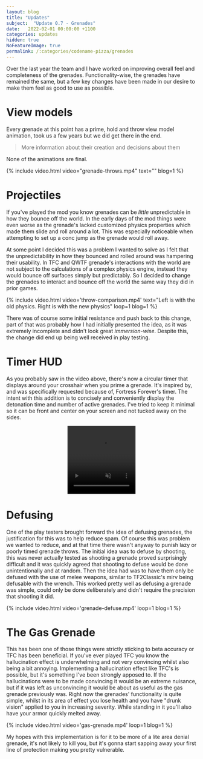```yaml
---
layout: blog
title: "Updates"
subject:  "Update 0.7 - Grenades"
date:   2022-02-01 00:00:00 +1100
categories: updates
hidden: true
NoFeatureImage: true
permalink: /:categories/codename-pizza/grenades
---
```


Over the last year the team and I have worked on improving overall feel and completeness of the grenades. Functionality-wise, the grenades have remained the same, but a few key changes have been made in our desire to make them feel as good to use as possible.

# View models

Every grenade at this point has a prime, hold and throw view model animation, took us a few years but we did get there in the end. 

<blockquote>More information about their creation and decisions about them</blockquote>

None of the animations are final.

{% include video.html video="grenade-throws.mp4" text="" blog=1 %}

# Projectiles

If you've played the mod you know grenades can be *little* unpredictable in how they bounce off the world. In the early days of the mod things were even worse as the grenade's lacked customized physics properties which made them slide and roll around a lot. This was especially noticeable when attempting to set up a conc jump as the grenade would roll away.

At some point I decided this was a problem I wanted to solve as I felt that the unpredictability in how they bounced and rolled around was hampering their usability. In TFC and QWTF grenade's interactions with the world are not subject to the calculations of a complex physics engine, instead they would bounce off surfaces simply but predictably. So I decided to change the grenades to interact and bounce off the world the same way they did in prior games.

{% include video.html video='throw-comparison.mp4' text="Left is with the old physics. Right is with the new physics" loop=1 blog=1 %}

There was of course some initial resistance and push back to this change, part of that was probably how I had initially presented the idea, as it was extremely incomplete and didn't look great _immersion-wise_. Despite this, the change did end up being well received in play testing.

# Timer HUD

As you probably saw in the video above, there's now a circular timer that displays around your crosshair when you prime a grenade. It's inspired by, and was specifically requested because of, Fortress Forever's timer. The intent with this addition is to concisely and conveniently display the detonation time and number of active grenades. I've tried to keep it minimal so it can be front and center on your screen and not tucked away on the sides.

<!--Need this to be formatted differently to other videos-->
<video playsinline preload='auto' preload="metadata" style="width:180px;height:180px;margin-left:auto;margin-right:auto;display:block" muted loop autoplay >
    <source src="/assets/blog/{{ page.slug }}/grenade-timer.mp4#t=0.001" type="video/mp4" />
</video>

# Defusing

One of the play testers brought forward the idea of defusing grenades, the justification for this was to help reduce spam. Of course this was problem we wanted to reduce, and at that time there wasn't anyway to punish lazy or poorly timed grenade throws. The initial idea was to defuse by shooting, this was never actually tested as shooting a grenade proved surprisingly difficult and it was quickly agreed that shooting to defuse would be done unintentionally and at random. Then the idea had was to have them only be defused with the use of melee weapons, similar to TF2Classic's mirv being defusable with the wrench. This worked pretty well as defusing a grenade was simple, could only be done deliberately and didn't require the precision that shooting it did.

{% include video.html video='grenade-defuse.mp4' loop=1 blog=1 %}

# The Gas Grenade

This has been one of those things were strictly sticking to beta accuracy or TFC has been beneficial. If you've ever played TFC you know the hallucination effect is underwhelming and not very convincing whilst also being a bit annoying. Implementing a hallucination effect like TFC's is possible, but it's something I've been strongly apposed to. If the hallucinations were to be made convincing it would be an extreme nuisance, but if it was left as unconvincing it would be about as useful as the gas grenade previously was. Right now the grenades' functionality is quite simple, whilst in its area of effect you lose health and you have "drunk vision" applied to you in increasing severity. While standing in it you'll also have your armor quickly melted away. 

{% include video.html video='gas-grenade.mp4' loop=1 blog=1 %}

My hopes with this implementation is for it to be more of a lite area denial grenade, it's not likely to kill you, but it's gonna start sapping away your first line of protection making you pretty vulnerable. 